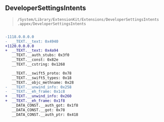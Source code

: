 ## DeveloperSettingsIntents

> `/System/Library/ExtensionKit/Extensions/DeveloperSettingsIntents.appex/DeveloperSettingsIntents`

```diff

-1118.0.0.0.0
-  __TEXT.__text: 0x4940
+1120.0.0.0.0
+  __TEXT.__text: 0x4a94
   __TEXT.__auth_stubs: 0x3f0
   __TEXT.__const: 0x82e
   __TEXT.__cstring: 0x1268

   __TEXT.__swift5_proto: 0x78
   __TEXT.__swift5_types: 0x18
   __TEXT.__objc_methname: 0x28
-  __TEXT.__unwind_info: 0x258
-  __TEXT.__eh_frame: 0x1c8
+  __TEXT.__unwind_info: 0x260
+  __TEXT.__eh_frame: 0x1f8
   __DATA_CONST.__auth_got: 0x1f8
   __DATA_CONST.__got: 0x78
   __DATA_CONST.__auth_ptr: 0x418

```
